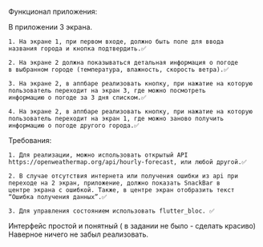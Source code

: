 Функционал приложения:
 
В приложении 3 экрана.

	1. На экране 1, при первом входе, должно быть поле для ввода
	названия города и кнопка подтвердить.✅

	2. На экране 2 должна показываться детальная информация о погоде
	в выбранном городе (температура, влажность, скорость ветра).✅

	3. На экране 2, в аппбаре реализовать кнопку, при нажатие на которую
	пользователь переходит на экран 3, где можно посмотреть
	информацию о погоде за 3 дня списком.✅

	4. На экране 2, в аппбаре реализовать кнопку, при нажатие на которую
	пользователь переходит на экран 1, где можно заново получить
	информацию о погоде другого города.✅

Требования:

	1. Для реализации, можно использовать открытый API
	https://openweathermap.org/api/hourly-forecast, или любой другой.✅

	2. В случае отсутствия интернета или получения ошибки из api при
	переходе на 2 экран, приложение, должно показать SnackBar в
	центре экрана с ошибкой. Также, в центре экран отобразить текст
	“Ошибка получения данных”.✅

	3. Для управления состоянием использовать flutter_bloc. ✅
	

Интерфейс простой и понятный ( в задании не было  - сделать красиво) 
Наверное ничего не забыл реализовать.
